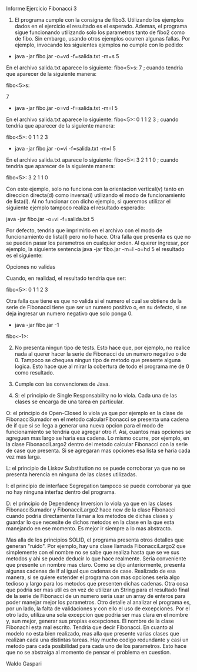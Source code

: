 ﻿Informe Ejercicio Fibonacci 3

1) El programa cumple con la consigna de fibo3. Utilizando los ejemplos dados en el ejercicio el resultado es el esperado. Ademas, el programa sigue funcionando utilizando solo los parametros tanto de fibo2 como de fibo. Sin embargo, usando otros ejemplos ocurren algunas fallas. Por ejemplo, invocando los siguientes ejemplos no cumple con lo pedido:

- java -jar fibo.jar -o=vd -f=salida.txt -m=s 5

En el archivo salida.txt aparece lo siguiente: fibo<5>s:
7 ; cuando tendria que aparecer de la siguiente manera:

fibo<5>s:

7

- java -jar fibo.jar -o=vd -f=salida.txt -m=l 5

En el archivo salida.txt aparece lo siguiente: fibo<5>:
0
1
1
2
3 ; cuando tendria que aparecer de la siguiente manera:

fibo<5>: 
0
1
1
2
3

- java -jar fibo.jar -o=vi -f=salida.txt -m=l 5

En el archivo salida.txt aparece lo siguiente: fibo<5>:
3
2
1
1
0 ; cuando tendria que aparecer de la siguiente manera:

fibo<5>: 
3
2
1
1
0

Con este ejemplo, solo no funciona con la orientacion vertical(v) tanto en direccion directa(d) como inversa(i) utilizando el modo de funcionamiento de lista(l). Al no funcionar con dicho ejemplo, si queremos utilizar el siguiente ejemplo tampoco realiza el resultado esperado: 

java -jar fibo.jar -o=vi -f=salida.txt 5

Por defecto, tendria que imprimirlo en el archivo con el modo de funcionamiento de lista(l) pero no lo hace.
Otra falla que presenta es que no se pueden pasar los parametros en cualquier orden. Al querer ingresar, por ejemplo, la siguiente sentencia java -jar fibo.jar -m=l -o=hd 5 el resultado es el siguiente: 

Opciones no validas

Cuando, en realidad, el resultado tendria que ser:

fibo<5>: 0 1 1 2 3

Otra falla que tiene es que no valida si el numero el cual se obtiene de la serie de Fibonacci tiene que ser un numero positivo o, en su defecto, si se deja ingresar un numero negativo que solo ponga 0. 

- java -jar fibo.jar -1

fibo<-1>:


2) No presenta ningun tipo de tests. Esto hace que, por ejemplo, no realice nada al querer hacer la serie de Fibonacci de un numero negativo o de 0. Tampoco se chequea ningun tipo de metodo que presente alguna logica. Esto hace que al mirar la cobertura de todo el programa me de 0 como resultado. 

3) Cumple con las convenciones de Java.

4) S: el principio de Single Responsability no lo viola. Cada una de las clases se encarga de una tarea en particular.

O: el principio de Open-Closed lo viola ya que por ejemplo en la clase de FibonacciSumador en el metodo calcularFibonacci se presenta una cadena de if que si se llega a generar una nueva opcion para el modo de funcionamiento se tendria que agregar otro if. Asi, cuantos mas opciones se agreguen mas largo se haria esa cadena. Lo mismo ocurre, por ejemplo, en la clase FibonacciLargo2 dentro del metodo calcular Fibonacci con la serie de case que presenta. Si se agregaran mas opciones esa lista se haria cada vez mas larga. 

L: el principio de Liskov Substitution no se puede corroborar ya que no se presenta herencia en ninguna de las clases utilizadas.

I: el principio de interface Segregation tampoco se puede corroborar ya que no hay ninguna interfaz dentro del programa.

D: el principio de Dependency Inversion lo viola ya que en las clases FibonacciSumador y FibonacciLargo2 hace new de la clase Fibonacci cuando podria directamente llamar a los metodos de dichas clases y guardar lo que necesite de dichos metodos en la clase en la que esta manejando en ese momento. Es mejor ir siempre a lo mas abstracto. 

Mas alla de los principios SOLID, el programa presenta otros detalles que generan "ruido". Por ejemplo, hay una clase llamada FibonacciLargo2 que simplemente con el nombre no se sabe que realiza hasta que se ve sus metodos y ahi se puede deducir lo que hace realmente. Seria conveniente que presente un nombre mas claro. Como se dijo anteriormente, presenta algunas cadenas de if al igual que cadenas de case. Realizado de esa manera, si se quiere extender el programa con mas opciones seria algo tedioso y largo para los metodos que presenten dichas cadenas. 
Otra cosa que podria ser mas util es en vez de utilizar un String para el resultado final de la serie de Fibonacci de un numero seria usar un array de enteros para poder manejar mejor los parametros.
Otro detalle al analizar el programa es, por un lado, la falta de validaciones y con ello el uso de excepciones. Por el otro lado, utiliza una sola excepcion que podria ser mas clara en el nombre y, aun mejor, generar sus propias excepciones.
El nombre de la clase Fibonachi esta mal escrito. Tendria que decir Fibonacci.
En cuanto al modelo no esta bien realizado, mas alla que presente varias clases que realizan cada una distintas tareas. Hay mucho codigo redundante y casi un metodo para cada posibilidad para cada uno de los parametros. Esto hace que no se abstraiga al momento de pensar el problema en cuestion.


Waldo Gaspari      